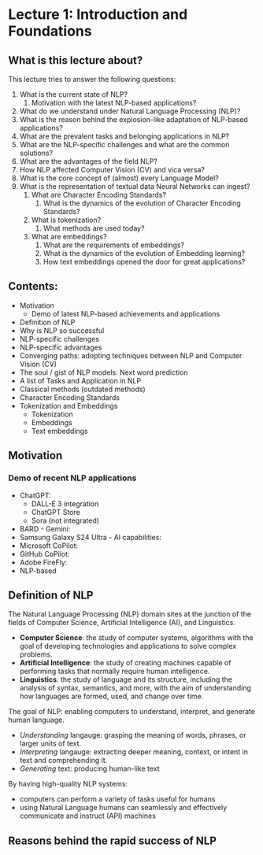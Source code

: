 # Lecture 1: Introduction and Foundations

## What is this lecture about?

This lecture tries to answer the following questions:

1. What is the current state of NLP?
   1. Motivation with the latest NLP-based applications?
2. What do we understand under Natural Language Processing (NLP)?
3. What is the reason behind the explosion-like adaptation of NLP-based applications?
4. What are the prevalent tasks and belonging applications in NLP?
5. What are the NLP-specific challenges and what are the common solutions?
6. What are the advantages of the field NLP?
7. How NLP affected Computer Vision (CV) and vica versa?
8. What is the core concept of (almost) every Language Model?
9. What is the representation of textual data Neural Networks can ingest?
   1. What are Character Encoding Standards?
      1. What is the dynamics of the evolution of Character Encoding Standards?
   2. What is tokenization?
      1. What methods are used today?
   3. What are embeddings?
      1. What are the requirements of embeddings?
      2. What is the dynamics of the evolution of Embedding learning?
      3. How text embeddings opened the door for great applications?

## Contents:
* Motivation
  * Demo of latest NLP-based achievements and applications
* Definition of NLP
* Why is NLP so successful
* NLP-specific challenges
* NLP-specific advantages
* Converging paths: adopting techniques between NLP and Computer Vision (CV)
* The soul / gist of NLP models: Next word prediction
* A list of Tasks and Application in NLP
* Classical methods (outdated methods)
* Character Encoding Standards
* Tokenization and Embeddings 
  * Tokenization
  * Embeddings
  * Text embeddings


## Motivation

### Demo of recent NLP applications

* ChatGPT:
  * DALL-E 3 integration
  * ChatGPT Store
  * Sora (not integrated)
* BARD - Gemini:
* Samsung Galaxy S24 Ultra - AI capabilities:
* Microsoft CoPilot:
* GitHub CoPilot:
* Adobe FireFly:
* NLP-based 


## Definition of NLP

The Natural Language Processing (NLP) domain sites at the junction of the fields of Computer Science, Artificial Intelligence (AI), and Linguistics.
* **Computer Science**: the study of computer systems, algorithms with the goal of developing technologies and applications to solve complex problems.
* **Artificial Intelligence**: the study of creating machines capable of performing tasks that normally require human intelligence.
* **Linguistics**: the study of language and its structure, including the analysis of syntax, semantics, and more, with the aim of understanding how languages are formed, used, and change over time.

The goal of NLP: enabling computers to understand, interpret, and generate human language.
* *Understanding* langauge: grasping the meaning of words, phrases, or larger units of text.
* *Interpreting* langauge: extracting deeper meaning, context, or intent in text and comprehending it.
* *Generating* text: producing human-like text

By having high-quality NLP systems:
* computers can perform a variety of tasks useful for humans
* using Natural Language humans can seamlessly and effectively communicate and instruct (API) machines


## Reasons behind the rapid success of NLP

